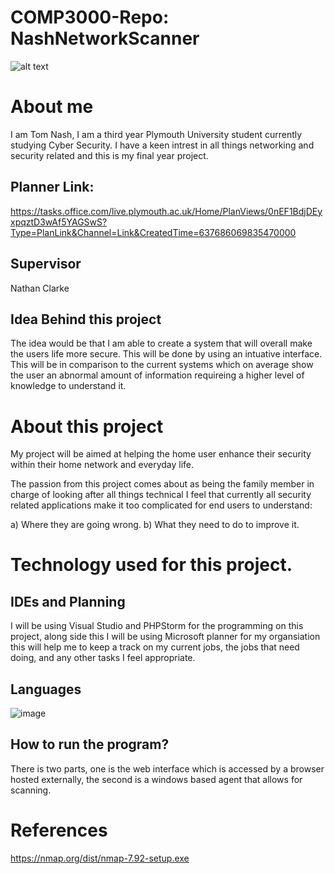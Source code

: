 # COMP3000-Repo: NashNetworkScanner
![alt text](https://github.com/Tom451/COMP3000-Repo/blob/main/assets/images/31431a2b-b9f3-4e62-8545-c5ce5a898951_200x200.png)


# About me 
I am Tom Nash, I am a third year Plymouth University student currently studying 
Cyber Security. I have a keen intrest in all things networking and security related and this is my final year project.  

## Planner Link: 
https://tasks.office.com/live.plymouth.ac.uk/Home/PlanViews/0nEF1BdjDEyxpqztD3wAf5YAGSwS?Type=PlanLink&Channel=Link&CreatedTime=637686069835470000

## Supervisor 
Nathan Clarke 

## Idea Behind this project 
The idea would be that I am able to create a system that will overall make the users life more secure. This will be done by using an intuative interface. This will be in comparison to the current systems which on average show the user an abnormal amount of information requireing a higher level of knowledge to understand it. 

# About this project 
My project will be aimed at helping the home user enhance their security within their 
home network and everyday life. 

The passion from this project comes about as being the family member in charge of looking after all things technical
I feel that currently all security related applications make it too complicated for end users to understand: 

a) Where they are going wrong.
b) What they need to do to improve it. 

# Technology used for this project. 
## IDEs and Planning
I will be using Visual Studio and PHPStorm for the programming on this project, along side this I will be using 
Microsoft planner for my organsiation this will help me to keep a track on my current jobs, the jobs that need doing, 
and any other tasks I feel appropriate.

## Languages 
![image](https://user-images.githubusercontent.com/57364342/160834537-ca5a0f2c-74f2-4e78-b262-88b8b0e6ea91.png)


## How to run the program? 
There is two parts, one is the web interface which is accessed by a browser hosted externally, the second is a windows based agent that allows for scanning.


# References 

https://nmap.org/dist/nmap-7.92-setup.exe
